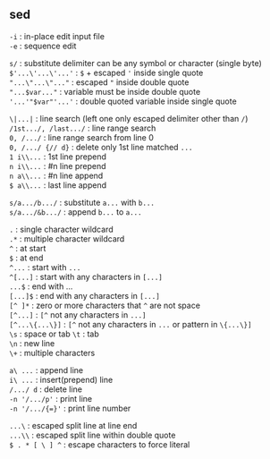 sed
---

`-i` : in-place edit input file  
`-e` : sequence edit  

`s/` : substitute delimiter can be any symbol or character (single byte)  
`$'...\'...\'...'` : `$` + escaped `'` inside single quote  
`"...\"...\"..."` : escaped `"` inside double quote  
`"...$var..."` : variable must be inside double quote  
`'...'"$var"'...'` : double quoted variable inside single quote   

`\|...|` : line search (left one only escaped delimiter other than `/`)  
`/1st.../, /last.../` : line range search  
`0, /.../` : line range search from line 0  
`0, /.../ {// d}` : delete only 1st line matched `...`  
`1 i\\...` : 1st line prepend  
`n i\\...` : #n line prepend  
`n a\\...` : #n line append  
`$ a\\...` : last line append  

`s/a.../b.../` : substitute `a...` with `b...`  
`s/a.../&b.../` : append `b...` to `a...`  

`.` : single character wildcard  
`.*` : multiple character wildcard  
`^` : at start  
`$` : at end  
`^...` : start with `...`  
`^[...]` : start with any characters in `[...]`  
`...$` : end with ...  
`[...]$` : end with any characters in `[...]`  
`[^ ]*` : zero or more characters that `^` are not space  
`[^...]` : `[^` not any characters in `...]`  
`[^...\{...\}]` : `[^` not any characters in `...` or pattern in `\{...\}]`  
`\s` : space or tab 
`\t` : tab  
`\n` : new line  
`\+` : multiple characters  

`a\ ...` : append line  
`i\ ...` : insert(prepend) line  
`/.../ d` : delete line  
`-n '/.../p'` : print line  
`-n '/.../{=}'` : print line number  

`...\` : escaped split line at line end  
`...\\` : escaped split line within double quote  
`$ . * [ \ ] ^` : escape characters to force literal  
